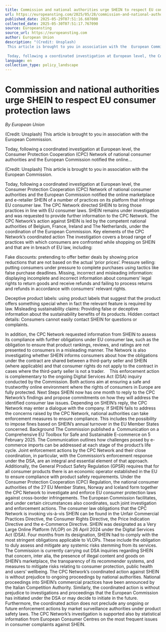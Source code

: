 ```yaml
---
title: Commission and national authorities urge SHEIN to respect EU consumer protection laws
url: https://europeansting.com/2025/05/28/commission-and-national-authorities-urge-shein-to-respect-eu-consumer-protection-laws-2/
published_date: 2025-05-29T07:51:16.607000
collected_date: 2025-05-30T07:51:17.767090
source: Europeansting
source_url: https://europeansting.com
author: European Union
description: "(Credit: Unsplash) 
 This article is brought to you in association with the  European Commission. 
 
 Today, following a coordinated investigation at European level, the Consumer Protection Cooperation (CPC) Network of national consumer authorities and the European Commission notified the online..."
language: en
collection_type: policy_landscape
---
```


# Commission and national authorities urge SHEIN to respect EU consumer protection laws

*By European Union*

(Credit: Unsplash) 
 This article is brought to you in association with the  European Commission. 
 
 Today, following a coordinated investigation at European level, the Consumer Protection Cooperation (CPC) Network of national consumer authorities and the European Commission notified the online...

(Credit: Unsplash) 
 This article is brought to you in association with the  European Commission. 
 
 Today, following a coordinated investigation at European level, the Consumer Protection Cooperation (CPC) Network of national consumer authorities and the European Commission notified the online marketplace and e-retailer SHEIN of a number of practices on its platform that infringe EU consumer law. The CPC Network directed SHEIN to bring those practices in line with EU consumer laws. SHEIN remains under investigation and was requested to provide further information to the CPC Network. 
 The CPC Network’s action against SHEIN is led by the competent national authorities of Belgium, France, Ireland and The Netherlands, under the coordination of the European Commission. 
 Key elements of the CPC Network’s coordinated action 
 The investigation covers a broad range of practices with which consumers are confronted while shopping on SHEIN and that are in breach of EU law, including: 
 
 Fake discounts: pretending to offer better deals by showing price reductions that are not based on the actual ‘prior prices’. 
 Pressure selling: putting consumers under pressure to complete purchases using tactics like false purchase deadlines. 
 Missing, incorrect and misleading information: displaying incomplete and incorrect information about consumers’ legal rights to return goods and receive refunds and failing to process returns and refunds in accordance with consumers’ relevant rights.

Deceptive product labels: using product labels that suggest that the product offers something special when in fact the relevant feature is required by law. 
 Misleading sustainability claims: Providing false or deceptive information about the sustainability benefits of its products. 
 Hidden contact details: Consumers cannot easily contact SHEIN for questions or complaints. 
 
 In addition, the CPC Network requested information from SHEIN to assess its compliance with further obligations under EU consumer law, such as the obligation to ensure that product rankings, reviews, and ratings are not presented to consumers in a misleading manner. The Network is also investigating whether SHEIN informs consumers about how the obligations under the contract are shared between a third-party seller and SHEIN (where applicable) and that consumer rights do not apply to the contract in cases where the third-party seller is not a trader.    
 This enforcement action is complementary to the ongoing Digital Services Act (DSA) inquiry conducted by the Commission. Both actions aim at ensuring a safe and trustworthy online environment where the rights of consumers in Europe are fully protected. 
 Next Steps 
 SHEIN now has one month to reply to the CPC Network’s findings and propose commitments on how they will address the identified consumer law issues. Depending on SHEIN’s reply, the CPC Network may enter a dialogue with the company. If SHEIN fails to address the concerns raised by the CPC Network, national authorities can take enforcement measures to ensure compliance. This includes the possibility to impose fines based on SHEIN’s annual turnover in the EU Member States concerned. 
 Background 
 The Commission published a  Communication on a Comprehensive EU Toolbox for Safe and Sustainable E-commerce on 5 February 2025. The Communication outlines how challenges posed by e-commerce imports can be addressed at each stage of the product’s life cycle. Joint enforcement actions by the CPC Network and their close coordination, in particular, with the Commission’s enforcement response under the DSA, are an integral and essential element of that approach. 
 Additionally, the General Product Safety Regulation (GPSR) requires that for all consumer products there is an economic operator established in the EU to ensure compliance with product safety requirements. 
 Under the Consumer Protection Cooperation (CPC) Regulation, the national consumer authorities of the 27 EU Member States, Norway and Iceland form together the CPC Network to investigate and enforce EU consumer protection laws against cross-border infringements. The European Commission facilitates, and under certain circumstances also coordinates, such joint investigation and enforcement actions. The consumer law obligations that the CPC Network is invoking vis-à-vis SHEIN can be found in the Unfair Commercial Practices Directive, the Consumer Rights Directive, the Price Indication Directive and the e-Commerce Directive. 
 SHEIN was designated as a Very Large Online Platform (VLOP) on 26 April 2024 under the Digital Services Act (DSA). Four months from its designation, SHEIN had to comply with the most stringent obligations applicable to VLOPs. These include the obligation to duly assess and mitigate any systemic risks stemming from its services. The Commission is currently carrying out DSA inquiries regarding SHEIN that concern, inter alia, the presence of illegal content and goods on SHEIN’s marketplace, the transparency of its recommender systems, and measures to mitigate risks relating to consumer protection, public health and users’ wellbeing. 
 The CPC Network’s coordinated action against SHEIN is without prejudice to ongoing proceedings by national authorities. National proceedings into SHEIN’s commercial practices have been announced by the Italian Competition Authority. Similarly, the coordinated action is without prejudice to investigations and proceedings that the European Commission has initiated under the DSA or may decide to initiate in the future. Furthermore, the coordinated action does not preclude any ongoing or future enforcement actions by market surveillance authorities under product safety laws. 
 The CPC Network’s investigation is supported also by statistical information from European Consumer Centres on the most frequent issues in consumer complaints against SHEIN.